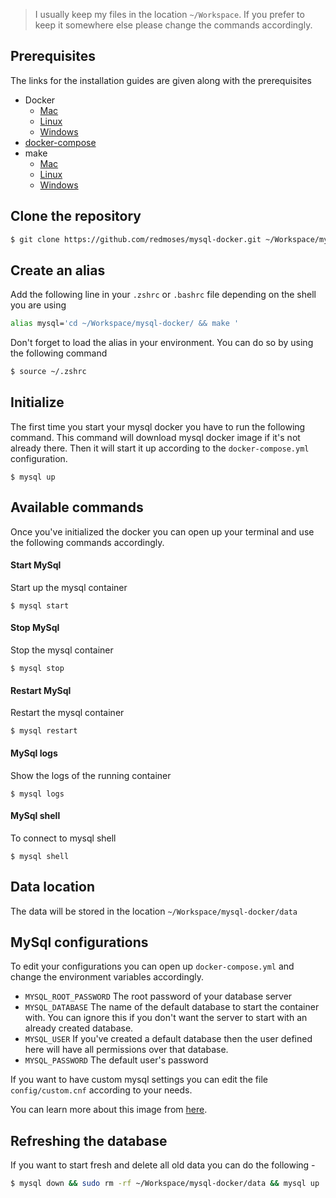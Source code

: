 > I usually keep my files in the location `~/Workspace`. If you prefer to keep it somewhere else please change the commands accordingly.

## Prerequisites
The links for the installation guides are given along with the prerequisites
* Docker
  * [Mac](https://download.docker.com/mac/beta/Docker.dmg)
  * [Linux](https://docs.docker.com/engine/installation/linux/)
  * [Windows](https://download.docker.com/win/beta/InstallDocker.msi)
* [docker-compose](https://docs.docker.com/compose/install/)
* make
  * [Mac](http://stackoverflow.com/a/11494872/2894655)
  * [Linux](http://www.cyberciti.biz/faq/debian-linux-install-gnu-gcc-compiler/)
  * [Windows](http://gnuwin32.sourceforge.net/packages/make.htm)

## Clone the repository
```bash
$ git clone https://github.com/redmoses/mysql-docker.git ~/Workspace/mysql-docker
```

## Create an alias
Add the following line in your `.zshrc` or `.bashrc` file depending on the shell you are using

```bash
alias mysql='cd ~/Workspace/mysql-docker/ && make '
```
Don't forget to load the alias in your environment. You can do so by using the following command
```bash
$ source ~/.zshrc
```

## Initialize
The first time you start your mysql docker you have to run the following command. This command will download mysql docker image if it's not already there. Then it will start it up according to the `docker-compose.yml` configuration.
```
$ mysql up
```

## Available commands
Once you've initialized the docker you can open up your terminal and use the following commands accordingly.

#### Start MySql
Start up the mysql container
```
$ mysql start
```
#### Stop MySql
Stop the mysql container
```
$ mysql stop
```
#### Restart MySql
Restart the mysql container
```
$ mysql restart
```
#### MySql logs
Show the logs of the running container
```
$ mysql logs
```
#### MySql shell
To connect to mysql shell
```
$ mysql shell
```

## Data location
The data will be stored in the location `~/Workspace/mysql-docker/data`

## MySql configurations

To edit your configurations you can open up `docker-compose.yml` and change the environment variables accordingly.
* `MYSQL_ROOT_PASSWORD` The root password of your database server
* `MYSQL_DATABASE` The name of the default database to start the container with. You can ignore this if you don't want the server to start with an already created database.
* `MYSQL_USER` If you've created a default database then the user defined here will have all permissions over that database.
* `MYSQL_PASSWORD` The default user's password

If you want to have custom mysql settings you can edit the file `config/custom.cnf` according to your needs.

You can learn more about this image from [here](https://hub.docker.com/_/mysql/).

## Refreshing the database
If you want to start fresh and delete all old data you can do the following -
```bash
$ mysql down && sudo rm -rf ~/Workspace/mysql-docker/data && mysql up
```
